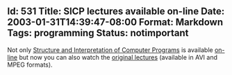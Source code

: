 Id: 531
Title: SICP lectures available on-line
Date: 2003-01-31T14:39:47-08:00
Format: Markdown
Tags: programming
Status: notimportant
--------------

Not only [Structure and Interpretation of Computer
Programs](http://www.amazon.com/exec/obidos/tg/detail/-/0262011530/) is
available
[on-line](http://mitpress.mit.edu/sicp/full-text/book/book.html) but now
you can also watch the [original
lectures](http://www.swiss.ai.mit.edu/classes/6.001/abelson-sussman-lectures/)
(available in AVI and MPEG formats).
